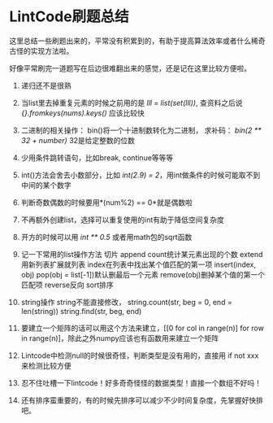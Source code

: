 # LintCode刷题总结

这里总结一些刷题出来的，平常没有积累到的，有助于提高算法效率或者什么稀奇古怪的实现方法啦。

好像平常刷完一道题写在后边很难翻出来的感觉，还是记在这里比较方便啦。

1. 递归还不是很熟

1. 当list里去掉重复元素的时候之前用的是 *lll = list(set(lll))*, 查资料之后说 *{}.fromkeys(nums).keys()* 应该比较快

1. 二进制的相关操作： bin()将一个十进制数转化为二进制， 求补码： *bin(2 \*\* 32 + number)* 32是给定整数的位数

1. 少用条件跳转语句，比如break, continue等等等

1. int()方法会舍去小数部分，比如 *int(2.9) = 2*，用int做条件的时候可能取不到中间的某个数字

1. 判断奇数偶数的时候要用*(num%2) == 0*就是偶数啦

1. 不再额外创建list，选择可以重复使用的int有助于降低空间复杂度

1. 开方的时候可以用 *int \*\* 0.5* 或者用math包的sqrt函数

1. 记一下常用的list操作方法 切片 append count统计某元素出现的个数 extend用新列表扩展就列表 index在列表中找出某个值匹配的第一项 insert(index, obj) pop(obj = list[-1])默认删最后一个元素 remove(obj)删掉某个值的第一个匹配项 reverse反向 sort排序

1. string操作 string不能直接修改， string.count(str, beg = 0, end = len(string)) string.find(str, beg, end)

1. 要建立一个矩阵的话可以用这个方法来建立，[[0 for col in range(n)] for row in range(n)]，除此之外numpy应该也有函数用来建立一个矩阵

1. Lintcode中检测null的时候很奇怪，判断类型是没有用的，直接用 if not xxx 来检测比较方便

1. 忍不住吐槽一下lintcode！好多奇奇怪怪的数据类型！直接一个数组不好吗！

1. 还有排序蛮重要的，有的时候先排序可以减少不少时间复杂度，先掌握好快排吧。